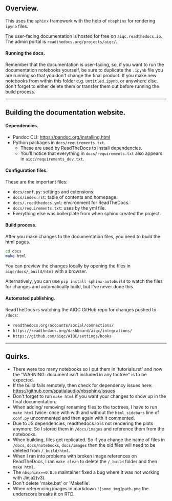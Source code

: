 ## Overview. 

This uses the `sphinx` framework with the help of `nbsphinx` for rendering `ipynb` files. 

The user-facing documentation is hosted for free on `aiqc.readthedocs.io`. The admin portal is `readthedocs.org/projects/aiqc/`.


#### Running the docs.

Remember that the documentation is user-facing, so, if you want to run the documentation notebooks yourself, be sure to duplicate the `.ipynb` file you are running so that you don't change the final product. If you make new notebooks from within this folder e.g. `Untitled.ipynb`, or anywhere else, don't forget to either delete them or transfer them out before running the build process.

---

## Building the documentation website.

#### Dependencies. 

- Pandoc CLI: https://pandoc.org/installing.html
- Python packages in `docs/requirements.txt`.
    - These are used by ReadTheDocs to install dependencies.
    - You'll notice that everything in `docs/requirements.txt` also appears in `aiqc/requirements_dev.txt`.


#### Configuration files.

These are the important files:

- `docs/conf.py`: settings and extensions.
- `docs/index.rst`: table of contents and homepage.
- `docs/.readthedocs.yml`: environment for ReadTheDocs.
- `docs/requirements.txt`: uses by the yml file.
- Everything else was boilerplate from when sphinx created the project.


#### Build process.
After you make changes to the documentation files, you need to *build* the html pages.

```bash
cd docs
make html
```

You can preview the changes locally by opening the files in `aiqc/docs/_build/html` with a browser.

Alternatively, you can use `pip install sphinx-autobuild` to watch the files for changes and automatically build, but I've never done this.


#### Automated publishing.

ReadTheDocs is watching the AIQC GitHub repo for changes pushed to `/docs`:

- `readthedocs.org/accounts/social/connections/`
- `https://readthedocs.org/dashboard/aiqc/integrations/`
- `https://github.com/aiqc/AIQC/settings/hooks`

---

## Quirks.

- There were too many notebooks so I put them in 'tutorials.rst' and now the "WARNING: document isn't included in any toctree" is to be expected.
- If the build fails remotely, then check for dependency issues here: https://github.com/spatialaudio/nbsphinx/issues
- Don't forget to run `make html` if you want your changes to show up in the final documentation.
- When adding/ removing/ renaming files to the toctrees, I have to run `make html` twice: once with with and without the `html_sidebars` line of `conf.py` uncommented and then again with it commented.
- Due to JS dependencies, readthedocs.io is not rendering the plots anymore. So I stored them in `/docs/images` and reference them from the notebooks.
- When building, files get replicated. So if you change the name of files in `/docs`, `docs/notebooks`, `docs/images` then the old files will need to be deleted from `/_build/html`.
- When I ran into problems with broken image references on ReadTheDocs, I ran `make clean` to delete the `/_build` folder and then `make html`.
- The `nbsphinx==0.8.6` maintainer fixed a bug where it was not working with Jinja2(v3). 
- Don't delete 'make.bat' or 'Makefile'.
- When referencing images in markdown `![some_img]path.png` the underscore breaks it on RTD.